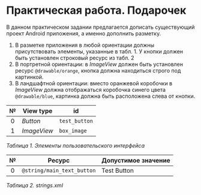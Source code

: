 # Практическая работа. Подарочек

В данном практическом задании предлагается дописать существующий проект Android приложения, а именно дополнить разметку.

1. В разметке приложения в любой ориентации должны присутствовать элементы, указанные в табл. 1. У кнопки должен быть установлен строковый ресурс из табл. 2
2. В портретной ориентации: в *ImageView* должен быть установлен ресурс `@drawable/orange`, кнопка должна находиться строго под картинкой.
3. В ландшафтной ориентации: вместо оранжевой коробочки в *ImageView* должна отображаться коробочка синего цвета `@drawable/blue`, картинка должна быть расположена слева от кнопки.

| № | View type | id |
| :-: | ------- | -- |
| 0 | *Button* | `test_button` |
| 1 | *ImageView* | `box_image` |

*Таблица 1. Элементы пользовательского интерфейса*

| № | Ресурс | Допустимое значение |
| :-: | ------- | -- |
| 0   | `@string/main_text_button` | Test Button |

*Таблица 2. strings.xml*